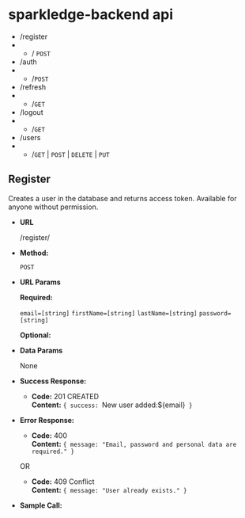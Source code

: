 # sparkledge-backend api

* /register
* * /  `POST` 
* /auth
* *  /`POST` 
* /refresh
* * /`GET`
* /logout
* * /`GET`
* /users
*  * /`GET` | `POST` | `DELETE` | `PUT`

**Register**
----
  Creates a user in the database and returns access token. Available for anyone without permission.

* **URL**

  /register/

* **Method:**

  `POST`
  
*  **URL Params**

   **Required:**
 
   `email=[string]`
   `firstName=[string]`
   `lastName=[string]`
   `password=[string]`
   
   **Optional:**
   
* **Data Params**

  None

* **Success Response:**

  * **Code:** 201 CREATED <br />
    **Content:** `{ success: `New user added:${email}` }`
 
* **Error Response:**

  * **Code:** 400  <br />
    **Content:** `{ message: "Email, password and personal data are required." }`

  OR

  * **Code:** 409 Conflict <br />
    **Content:** `{ message: "User already exists." }`

* **Sample Call:**
